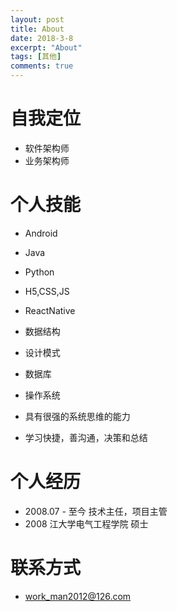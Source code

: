 ```yaml
---
layout: post
title: About
date: 2018-3-8
excerpt: "About"
tags: [其他]
comments: true
---
```


    
# 自我定位

* 软件架构师
* 业务架构师

# 个人技能

* Android
* Java
* Python
* H5,CSS,JS
* ReactNative
* 数据结构
* 设计模式
* 数据库
* 操作系统

* 具有很强的系统思维的能力
* 学习快捷，善沟通，决策和总结

# 个人经历

* 2008.07 - 至今 技术主任，项目主管
* 2008 江大学电气工程学院 硕士

# 联系方式

* work_man2012@126.com
